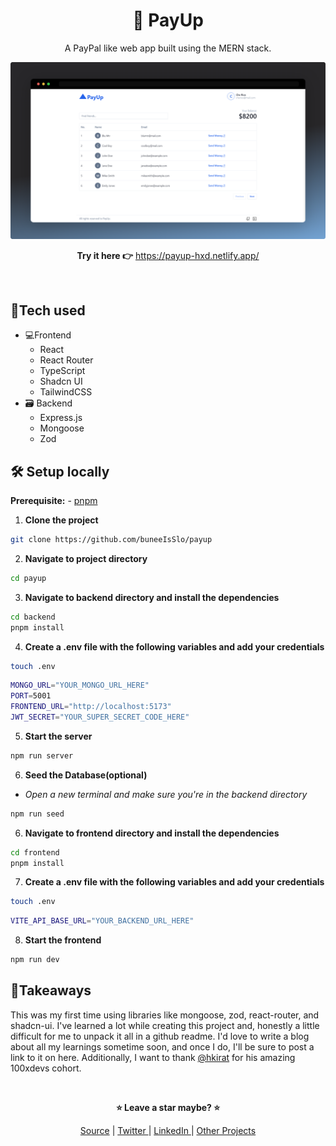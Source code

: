 <div align="center">

# 🔼 PayUp

A PayPal like web app built using the MERN stack.

![screenshot](./public/payup-dashboard.png)

**Try it here 👉** https://payup-hxd.netlify.app/

</div>

<br>

## 🧰Tech used

- 💻Frontend
  - React
  - React Router
  - TypeScript
  - Shadcn UI
  - TailwindCSS
- 🗃 Backend
  - Express.js
  - Mongoose
  - Zod

## 🛠 Setup locally

**Prerequisite:** - [pnpm](https://pnpm.io/)

1. **Clone the project**

```bash
git clone https://github.com/buneeIsSlo/payup
```

2. **Navigate to project directory**

```bash
cd payup
```

3. **Navigate to backend directory and install the dependencies**

```bash
cd backend
pnpm install
```

4. **Create a .env file with the following variables and add your credentials**

```bash
touch .env
```

```bash
MONGO_URL="YOUR_MONGO_URL_HERE"
PORT=5001
FRONTEND_URL="http://localhost:5173"
JWT_SECRET="YOUR_SUPER_SECRET_CODE_HERE"
```

5. **Start the server**

```bash
npm run server
```

6. **Seed the Database(optional)**

- _Open a new terminal and make sure you're in the backend directory_

```bash
npm run seed
```

6. **Navigate to frontend directory and install the dependencies**

```bash
cd frontend
pnpm install
```

7. **Create a .env file with the following variables and add your credentials**

```bash
touch .env
```

```bash
VITE_API_BASE_URL="YOUR_BACKEND_URL_HERE"
```

8. **Start the frontend**

```bash
npm run dev
```

## 🧠Takeaways

This was my first time using libraries like mongoose, zod, react-router, and shadcn-ui. I've learned a lot while creating this project and, honestly a little difficult for me to unpack it all in a github readme. I'd love to write a blog about all my learnings sometime soon, and once I do, I'll be sure to post a link to it on here. Additionally, I want to thank [@hkirat](https://github.com/hkirat) for his amazing 100xdevs cohort.

<br>

<div align="center">

<strong>⭐ Leave a star maybe? ⭐</strong><br>

<a href="https://github.com/buneeIsSlo/payup">Source</a>
| <a href="https://twitter.com/slo_bunee" target="_blank">Twitter </a>
| <a href="https://www.linkedin.com/in/bunee-dev/" target="_blank">LinkedIn </a>
| <a href="https://github.com/buneeIsSlo" target="_blank">Other Projects </a>

</div>
